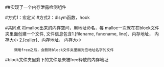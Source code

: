 ##实现了一个内存泄露检测组件

#方式1：宏定义
#方式2：dlsym函数，hook

#共同点 将malloc出来的内存空间，用地址命名，每 malloc一次就在在block文件夹里面创建一个文件,
        文件信息包含1.[filename, funcname, line]、内存地址， 内存大小
                    2.[caller]、内存地址， 内存大小

        调用free之后，会删除block文件夹里面对应地址名字的文件

#block文件夹里剩下的文件是未被free释放的内存地址
